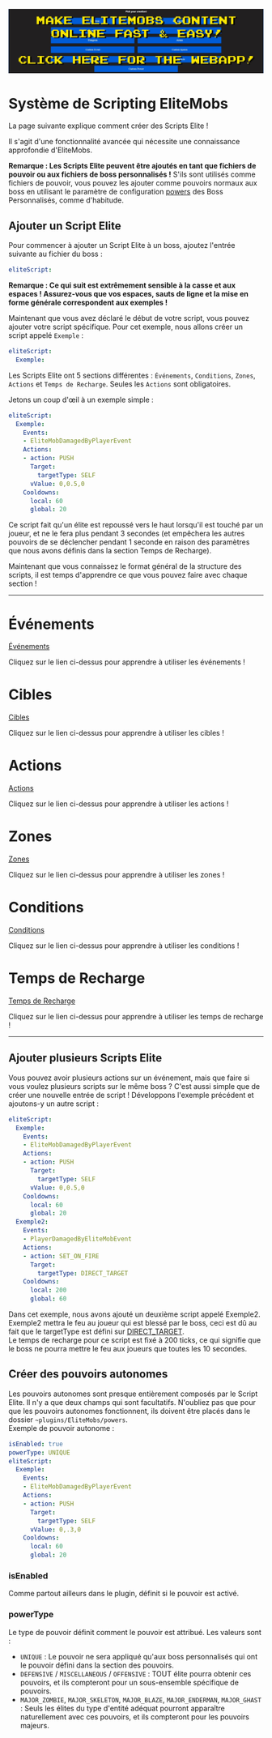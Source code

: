 [![webapp_banner.jpg](../../../img/wiki/webapp_banner.jpg)](https://magmaguy.com/webapp/webapp.html)

# Système de Scripting EliteMobs

La page suivante explique comment créer des Scripts Elite !

Il s'agit d'une fonctionnalité avancée qui nécessite une connaissance approfondie d'EliteMobs.

**Remarque : Les Scripts Elite peuvent être ajoutés en tant que fichiers de pouvoir ou aux fichiers de boss
personnalisés !** S'ils sont utilisés comme fichiers de pouvoir, vous pouvez les ajouter comme pouvoirs normaux aux boss
en utilisant le paramètre de configuration [powers]($language$/elitemobs/creating_bosses.md&section=powers) des Boss
Personnalisés, comme d'habitude.

## Ajouter un Script Elite

Pour commencer à ajouter un Script Elite à un boss, ajoutez l'entrée suivante au fichier du boss :

```yml
eliteScript:
```

**Remarque : Ce qui suit est extrêmement sensible à la casse et aux espaces ! Assurez-vous que vos espaces, sauts de
ligne et la mise en forme générale correspondent aux exemples !**

Maintenant que vous avez déclaré le début de votre script, vous pouvez ajouter votre script spécifique. Pour cet
exemple, nous allons créer un script appelé `Exemple` :

```yml
eliteScript:
  Exemple:
```

Les Scripts Elite ont 5 sections différentes : `Événements`, `Conditions`, `Zones`, `Actions` et `Temps de Recharge`.
Seules les `Actions` sont obligatoires.

Jetons un coup d'œil à un exemple simple :

```yml
eliteScript:
  Exemple:
    Events:
    - EliteMobDamagedByPlayerEvent
    Actions:
    - action: PUSH
      Target:
        targetType: SELF
      vValue: 0,0.5,0
    Cooldowns:
      local: 60
      global: 20
```

Ce script fait qu'un élite est repoussé vers le haut lorsqu'il est touché par un joueur, et ne le fera plus pendant 3
secondes (et empêchera les autres pouvoirs de se déclencher pendant 1 seconde en raison des paramètres que nous avons
définis dans la section Temps de Recharge).

Maintenant que vous connaissez le format général de la structure des scripts, il est temps d'apprendre ce que vous
pouvez faire avec chaque section !

----

# Événements

[Événements]($language$/elitemobs/elitescript_events.md)

Cliquez sur le lien ci-dessus pour apprendre à utiliser les événements !

# Cibles

[Cibles]($language$/elitemobs/elitescript_targets.md)

Cliquez sur le lien ci-dessus pour apprendre à utiliser les cibles !

# Actions

[Actions]($language$/elitemobs/elitescript_actions.md)

Cliquez sur le lien ci-dessus pour apprendre à utiliser les actions !

# Zones

[Zones]($language$/elitemobs/elitescript_zones.md)

Cliquez sur le lien ci-dessus pour apprendre à utiliser les zones !

# Conditions

[Conditions]($language$/elitemobs/elitescript_conditions.md)

Cliquez sur le lien ci-dessus pour apprendre à utiliser les conditions !

# Temps de Recharge

[Temps de Recharge]($language$/elitemobs/elitescript_cooldowns.md)

Cliquez sur le lien ci-dessus pour apprendre à utiliser les temps de recharge !

----

## Ajouter plusieurs Scripts Elite

Vous pouvez avoir plusieurs actions sur un événement, mais que faire si vous voulez plusieurs scripts sur le même boss ?
C'est aussi simple que de créer une nouvelle entrée de script ! Développons l'exemple précédent et ajoutons-y un autre
script :

```yml
eliteScript:
  Exemple:
    Events:
    - EliteMobDamagedByPlayerEvent
    Actions:
    - action: PUSH
      Target:
        targetType: SELF
      vValue: 0,0.5,0
    Cooldowns:
      local: 60
      global: 20
  Exemple2:
    Events:
    - PlayerDamagedByEliteMobEvent
    Actions:
    - action: SET_ON_FIRE
      Target:
        targetType: DIRECT_TARGET
    Cooldowns:
      local: 200
      global: 60
```

Dans cet exemple, nous avons ajouté un deuxième script appelé Exemple2. Exemple2 mettra le feu au joueur qui est blessé
par le boss, ceci est dû au fait que le targetType est défini
sur [DIRECT_TARGET]($language$/elitemobs/elitescript_targets.md&section=target-types). </br>Le temps de recharge pour ce
script est fixé à 200 ticks, ce qui signifie que le boss ne pourra mettre le feu aux joueurs que toutes les 10 secondes.

## Créer des pouvoirs autonomes

Les pouvoirs autonomes sont presque entièrement composés par le Script Elite. Il n'y a que deux champs qui sont
facultatifs. N'oubliez pas que pour que les pouvoirs autonomes fonctionnent, ils doivent être placés dans le
dossier `~plugins/EliteMobs/powers`. </br>Exemple de pouvoir autonome :

```yml
isEnabled: true
powerType: UNIQUE
eliteScript:
  Exemple:
    Events:
    - EliteMobDamagedByPlayerEvent
    Actions:
    - action: PUSH
      Target:
        targetType: SELF
      vValue: 0,.3,0
    Cooldowns:
      local: 60
      global: 20
```

### isEnabled

Comme partout ailleurs dans le plugin, définit si le pouvoir est activé.

### powerType

Le type de pouvoir définit comment le pouvoir est attribué. Les valeurs sont :

- `UNIQUE` : Le pouvoir ne sera appliqué qu'aux boss personnalisés qui ont le pouvoir défini dans la section des
  pouvoirs.
- `DEFENSIVE` / `MISCELLANEOUS` / `OFFENSIVE` : TOUT élite pourra obtenir ces pouvoirs, et ils compteront pour un
  sous-ensemble spécifique de pouvoirs.
- `MAJOR_ZOMBIE`, `MAJOR_SKELETON`, `MAJOR_BLAZE`, `MAJOR_ENDERMAN`, `MAJOR_GHAST` : Seuls les élites du type d'entité
  adéquat pourront apparaître naturellement avec ces pouvoirs, et ils compteront pour les pouvoirs majeurs.
